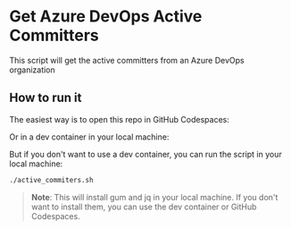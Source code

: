 # Get Azure DevOps Active Committers

This script will get the active committers from an Azure DevOps organization

## How to run it

The easiest way is to open this repo in GitHub Codespaces:

Or in a dev container in your local machine:

But if you don't want to use a dev container, you can run the script in your local machine:

```bash
./active_commiters.sh
```

> **Note**: This will install gum and jq in your local machine. If you don't want to install them, you can use the dev container or GitHub Codespaces.